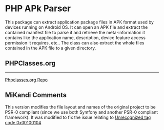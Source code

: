 # PHP APk Parser

This package can extract application package files in APK format used by devices running on Android OS.
It can open an APK file and extract the contained manifest file to parse it and retrieve the meta-information it contains like the application name, description, device feature access permission it requires, etc..
The class can also extract the whole files contained in the APK file to a given directory.


## PHPClasses.org
----------
[Phpclasses.org Repo](http://www.phpclasses.org/apk-parser)

MiKandi Comments
----------------

This version modifies the file layout and names of the original project to be PSR-0 compliant (since we use both Symfony and another PSR-0 compliant framework). It was modified to fix the issue relating to [Unrecognized tag code 0x00100104](https://github.com/tufanbarisyildirim/php-apk-parser/issues/8)

